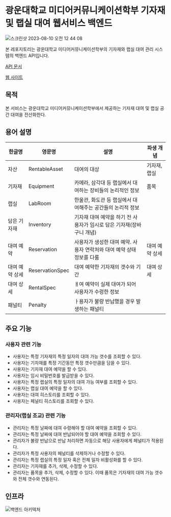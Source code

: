 # 광운대학교 미디어커뮤니케이션학부 기자재 및 랩실 대여 웹서비스 백엔드
![스크린샷 2023-08-10 오전 12 44 08](https://github.com/KW-GIRIGIRI/kw-rental-backend/assets/87690744/f0313289-67ee-413b-a887-5375894e83b9)

본 레포지토리는 광운대학교 미디어커뮤니케이션학부의 기자재와 랩실 대여 관리 시스템의 백엔드 API입니다.

[API 문서](https://back-dev.kwmedialab.com/docs/index.html)

[웹 사이트](https://www.kwmedialab.com/)
## 목적
본 서비스는 광운대학교 미디어커뮤니케이션학부에서 제공하는 기자재 대여 및 랩실 공간 대여을 전산화한다.
## 용어 설명
| **한글명**  | **영문명**         | **설명**                                   | **파생 개념** |
|----------|-----------------|------------------------------------------|-----------|
| 자산       | RentableAsset   | 대여의 대상                                   | 기자재, 랩실   |
| 기자재      | Equipment       | 카메라, 삼각대 등 랩실에서 대여하는 장비들의 논리적인 정보        | 품목        |
| 랩실       | LabRoom         | 한울관, 화도관 등 랩실에서 대여해주는 공간들의 논리적 정보        |           |
| 담은 기자재   | Inventory       | 기자재 대여 예약을 하기 전 사용자가 임시로 담은 기자재(장바구니 개념) |           |
| 대여 예약    | Reservation     | 사용자가 생성한 대여 예약. 사용자 연락처와 대여 예약 상태 정보를 다룸 | 대여 예약 상세  |
| 대여 예약 상세 | ReservationSpec | 대여 예약한 기자재의 갯수와 기간                       | 대여 상세     |
| 대여 상세    | RentalSpec      | ㅐ여 예약이 실제 대여가 되어 사용자가 수령한 정보             |           |
| 패널티      | Penalty         | ㅏ용자가 불량 반납했을 경우 발생하는 패널티                 |           |
## 주요 기능
### 사용자 관련 기능
- 사용자는 특정 기자재의 특정 일자의 대여 가능 갯수를 조회할 수 있다.
- 사용자는 기자재를 특정 기간동안 특정 갯수만큼을 담을 수 있다.
- 사용자는 기자재 대여 예약을 할 수 있다.
- 사용자는 임시 비밀번호를 발급받을 수 있다.
- 사용자는 특정 랩실의 특정 일자의 대여 가능 여부를 조회할 수 있다.
- 사용자는 랩실 대여 예약을 할 수 있다.
- 사용자는 대여 히스토리를 조회할 수 있다.
- 사용자는 페널티 히스토리를 조회할 수 있다.
### 관리자(랩실 조교) 관련 기능
- 관리자는 특정 날짜에 대여 수령해야 할 대여 예약을 조회할 수 있다.
- 관리자는 특정 날짜에 대여 반납되어야 할 대여 예약을 조회할 수 있다.
- 관리자가 불량 반납으로 반납 처리하면 자동으로 해당 사용자에게 페널티가 적용된다.
- 관리자가 특정 사용자의 페널티를 삭제하거나 수정할 수 있다.
- 관리자는 특정 랩실의 특정 일자 혹은 전체 일자 비활성화를 할 수 있다.
- 관리자는 기자재를 추가, 삭제, 수정할 수 있다.
- 관리자는 품목을 추가, 삭제, 수정할 수 있다. 이때 품목은 기자재의 대여 가능 갯수와 전체 갯수와 연동된다.
## 인프라
![백엔드 아키텍처](https://github.com/KW-GIRIGIRI/kw-rental-backend/assets/87690744/6d97b8e6-072a-4d34-bfa9-d55eef1bbc6a)
